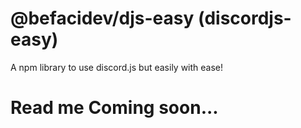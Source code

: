 # @befacidev/djs-easy (discordjs-easy)
A npm library to use discord.js but easily with ease!

# Read me Coming soon...
